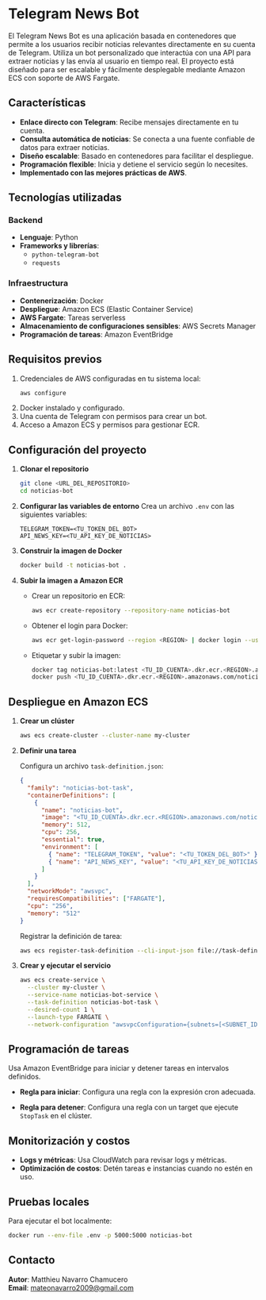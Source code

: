# Telegram News Bot

El Telegram News Bot es una aplicación basada en contenedores que permite a los usuarios recibir noticias relevantes directamente en su cuenta de Telegram. Utiliza un bot personalizado que interactúa con una API para extraer noticias y las envía al usuario en tiempo real. El proyecto está diseñado para ser escalable y fácilmente desplegable mediante Amazon ECS con soporte de AWS Fargate.

## Características

- **Enlace directo con Telegram**: Recibe mensajes directamente en tu cuenta.
- **Consulta automática de noticias**: Se conecta a una fuente confiable de datos para extraer noticias.
- **Diseño escalable**: Basado en contenedores para facilitar el despliegue.
- **Programación flexible**: Inicia y detiene el servicio según lo necesites.
- **Implementado con las mejores prácticas de AWS**.

## Tecnologías utilizadas

### Backend

- **Lenguaje**: Python
- **Frameworks y librerías**:
  - `python-telegram-bot`
  - `requests`

### Infraestructura

- **Contenerización**: Docker
- **Despliegue**: Amazon ECS (Elastic Container Service)
- **AWS Fargate**: Tareas serverless
- **Almacenamiento de configuraciones sensibles**: AWS Secrets Manager
- **Programación de tareas**: Amazon EventBridge

## Requisitos previos

1. Credenciales de AWS configuradas en tu sistema local:
   ```bash
   aws configure
   ```
2. Docker instalado y configurado.
3. Una cuenta de Telegram con permisos para crear un bot.
4. Acceso a Amazon ECS y permisos para gestionar ECR.

## Configuración del proyecto

1. **Clonar el repositorio**
   ```bash
   git clone <URL_DEL_REPOSITORIO>
   cd noticias-bot
   ```

2. **Configurar las variables de entorno**
   Crea un archivo `.env` con las siguientes variables:
   ```env
   TELEGRAM_TOKEN=<TU_TOKEN_DEL_BOT>
   API_NEWS_KEY=<TU_API_KEY_DE_NOTICIAS>
   ```

3. **Construir la imagen de Docker**
   ```bash
   docker build -t noticias-bot .
   ```

4. **Subir la imagen a Amazon ECR**

   - Crear un repositorio en ECR:
     ```bash
     aws ecr create-repository --repository-name noticias-bot
     ```
   - Obtener el login para Docker:
     ```bash
     aws ecr get-login-password --region <REGION> | docker login --username AWS --password-stdin <TU_ID_CUENTA>.dkr.ecr.<REGION>.amazonaws.com
     ```
   - Etiquetar y subir la imagen:
     ```bash
     docker tag noticias-bot:latest <TU_ID_CUENTA>.dkr.ecr.<REGION>.amazonaws.com/noticias-bot:latest
     docker push <TU_ID_CUENTA>.dkr.ecr.<REGION>.amazonaws.com/noticias-bot:latest
     ```

## Despliegue en Amazon ECS

1. **Crear un clúster**
   ```bash
   aws ecs create-cluster --cluster-name my-cluster
   ```

2. **Definir una tarea**

   Configura un archivo `task-definition.json`:
   ```json
   {
     "family": "noticias-bot-task",
     "containerDefinitions": [
       {
         "name": "noticias-bot",
         "image": "<TU_ID_CUENTA>.dkr.ecr.<REGION>.amazonaws.com/noticias-bot:latest",
         "memory": 512,
         "cpu": 256,
         "essential": true,
         "environment": [
           { "name": "TELEGRAM_TOKEN", "value": "<TU_TOKEN_DEL_BOT>" },
           { "name": "API_NEWS_KEY", "value": "<TU_API_KEY_DE_NOTICIAS>" }
         ]
       }
     ],
     "networkMode": "awsvpc",
     "requiresCompatibilities": ["FARGATE"],
     "cpu": "256",
     "memory": "512"
   }
   ```

   Registrar la definición de tarea:
   ```bash
   aws ecs register-task-definition --cli-input-json file://task-definition.json
   ```

3. **Crear y ejecutar el servicio**
   ```bash
   aws ecs create-service \
     --cluster my-cluster \
     --service-name noticias-bot-service \
     --task-definition noticias-bot-task \
     --desired-count 1 \
     --launch-type FARGATE \
     --network-configuration "awsvpcConfiguration={subnets=[<SUBNET_ID>],securityGroups=[<SECURITY_GROUP_ID>],assignPublicIp=ENABLED}"
   ```

## Programación de tareas

Usa Amazon EventBridge para iniciar y detener tareas en intervalos definidos.

- **Regla para iniciar**:
  Configura una regla con la expresión cron adecuada.

- **Regla para detener**:
  Configura una regla con un target que ejecute `StopTask` en el clúster.

## Monitorización y costos

- **Logs y métricas**: Usa CloudWatch para revisar logs y métricas.
- **Optimización de costos**: Detén tareas e instancias cuando no estén en uso.

## Pruebas locales

Para ejecutar el bot localmente:
```bash
docker run --env-file .env -p 5000:5000 noticias-bot
```

## Contacto

**Autor**: Matthieu Navarro Chamucero  
**Email**: mateonavarro2009@gmail.com

